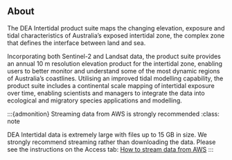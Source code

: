 ## About

The DEA Intertidal product suite maps the changing elevation, exposure and tidal characteristics of Australia’s exposed intertidal zone, the complex zone that defines the interface between land and sea.
 
Incorporating both Sentinel-2 and Landsat data, the product suite provides an annual 10 m resolution elevation product for the intertidal zone, enabling users to better monitor and understand some of the most dynamic regions of Australia’s coastlines. Utilising an improved tidal modelling capability, the product suite includes a continental scale mapping of intertidal exposure over time, enabling scientists and managers to integrate the data into ecological and migratory species applications and modelling.  

:::{admonition} Streaming data from AWS is strongly recommended
:class: note

DEA Intertidal data is extremely large with files up to 15 GB in size. We strongly recommend streaming rather than downloading the data. Please see the instructions on the Access tab: [How to stream data from AWS](./?tab=access#access-guides)
:::
